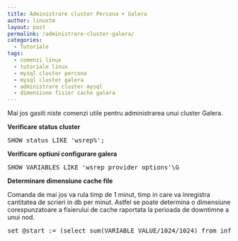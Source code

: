```yaml
---
title: Administrare cluster Percona + Galera
author: linuxtm
layout: post
permalink: /administrare-cluster-galera/
categories:
  - Tutoriale
tags:
  - comenzi linux
  - tutoriale linux
  - mysql cluster percona
  - mysql cluster galera
  - administrare cluster mysql
  - dimensiune fisier cache galera
---
```


Mai jos gasiti niste comenzi utile pentru administrarea unui cluster Galera.

**Verificare status cluster**
<pre>SHOW status LIKE 'wsrep%';</pre>

**Verificare optiuni configurare galera**
<pre>SHOW VARIABLES LIKE 'wsrep_provider_options'\G</pre>

**Determinare dimensiune cache file**

Comanda de mai jos va rula timp de 1 minut, timp in care va inregistra cantitatea de scrieri in db per minut. Astfel se poate determina o dimensiune corespunzatoare a fisierului de cache raportata la perioada de downtimne a unui nod.
<pre>
set @start := (select sum(VARIABLE_VALUE/1024/1024) from information_schema.global_status where VARIABLE_NAME like 'WSREP%bytes'); do sleep(60); set @end := (select sum(VARIABLE_VALUE/1024/1024) from information_schema.global_status where VARIABLE_NAME like 'WSREP%bytes'); set @gcache := (select SUBSTRING_INDEX(SUBSTRING_INDEX(@@GLOBAL.wsrep_provider_options,'gcache.size = ',-1), 'M', 1)); select round((@end - @start),2) as `MB/min`, round((@end - @start),2) * 60 as `MB/hour`, @gcache as `gcache Size(MB)`, round(@gcache/round((@end - @start),2),2) as `Time to full(minutes)`;
</pre>
